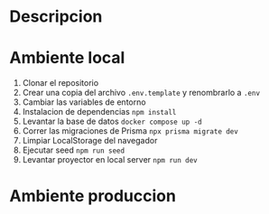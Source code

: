 # Descripcion

# Ambiente local

1. Clonar el repositorio
2. Crear una copia del archivo ```.env.template``` y renombrarlo a ```.env```
3. Cambiar las variables de entorno 
4. Instalacion de dependencias ```npm install```
5. Levantar la base de datos ```docker compose up -d```
6. Correr las migraciones de Prisma ```npx prisma migrate dev```
7. Limpiar LocalStorage del navegador
8. Ejecutar seed ```npm run seed```
9. Levantar proyector en local server ```npm run dev```

# Ambiente produccion
